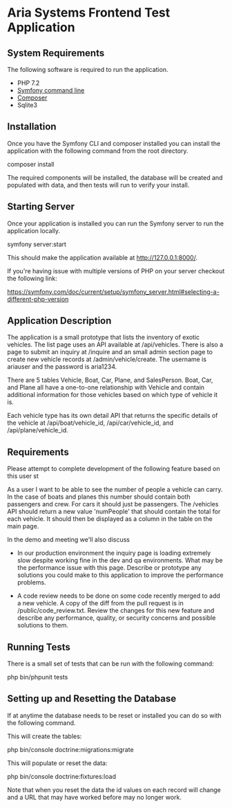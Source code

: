 # Aria Systems Frontend Test Application


## System Requirements

The following software is required to run the application.
* PHP 7.2
* [Symfony command line](https://symfony.com/download "Download Symfony")
* [Composer](https://getcomposer.org/)
* Sqlite3


## Installation

Once you have the Symfony CLI and composer installed you can install the
application with the following command from the root directory.

composer install

The required components will be installed, the database will be created and
populated with data, and then tests will run to verify your install.


## Starting Server

Once your application is installed you can run the Symfony server to run the
application locally.

symfony server:start

This should make the application available at http://127.0.0.1:8000/.

If you're having issue with multiple versions of PHP on your server checkout
the following link:

https://symfony.com/doc/current/setup/symfony_server.html#selecting-a-different-php-version


## Application Description

The application is a small prototype that lists the inventory of exotic vehicles.
The list page uses an API available at /api/vehicles. There is also a page to
submit an inquiry at /inquire and an small admin section page to create new
vehicle records at /admin/vehicle/create. The username is ariauser and the
password is aria1234.

There are 5 tables Vehicle, Boat, Car, Plane, and SalesPerson. Boat, Car, and
Plane all have a one-to-one relationship with Vehicle and contain additional
information for those vehicles based on which type of vehicle it is.

Each vehicle type has its own detail API that returns the specific details of
the vehicle at /api/boat/vehicle_id, /api/car/vehicle_id, and /api/plane/vehicle_id.


## Requirements

Please attempt to complete development of the following feature based on this
user st

As a user I want to be able to see the number of people a vehicle can
carry. In the case of boats and planes this number should contain both passengers
and crew. For cars it should just be passengers. The /vehicles API should return a
new value 'numPeople' that should contain the total for each vehicle. It should then
be displayed as a column in the table on the main page.

In the demo and meeting we'll also discuss

* In our production environment the inquiry page is loading extremely slow
despite working fine in the dev and qa environments. What may be the performance
issue with this page. Describe or prototype any solutions you could make to this
application to improve the performance problems.

* A code review needs to be done on some code recently merged to add a new
vehicle. A copy of the diff from the pull request is in /public/code_review.txt.
Review the changes for this new feature and describe any performance, quality,
or security concerns and possible solutions to them.


## Running Tests

There is a small set of tests that can be run with the following command:

php bin/phpunit tests


## Setting up and Resetting the Database

If at anytime the database needs to be reset or installed you can do so with the
following command.

This will create the tables:

php bin/console doctrine:migrations:migrate

This will populate or reset the data:

php bin/console doctrine:fixtures:load

Note that when you reset the data the id values on each record will change and
a URL that may have worked before may no longer work.
